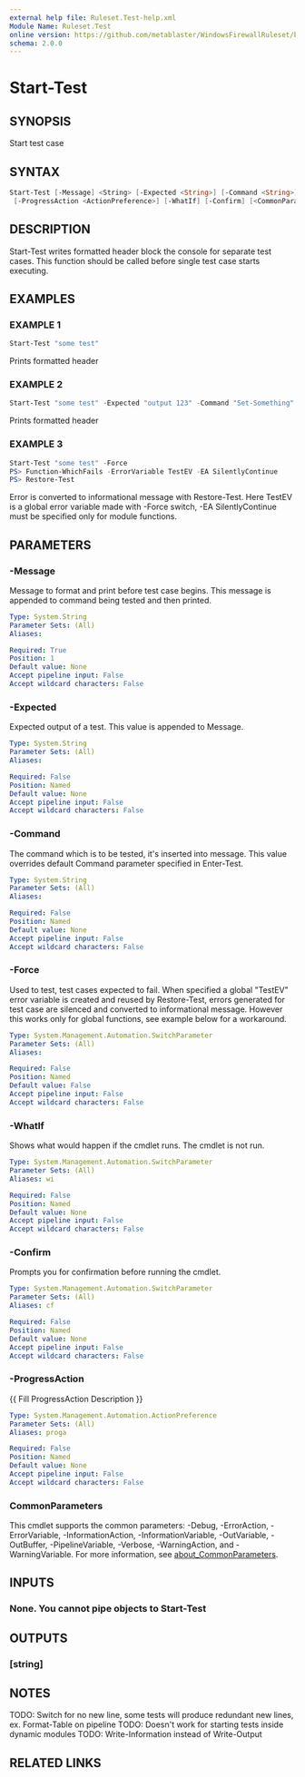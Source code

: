 ```yaml
---
external help file: Ruleset.Test-help.xml
Module Name: Ruleset.Test
online version: https://github.com/metablaster/WindowsFirewallRuleset/blob/master/Modules/Ruleset.Test/Help/en-US/Start-Test.md
schema: 2.0.0
---
```


# Start-Test

## SYNOPSIS

Start test case

## SYNTAX

```powershell
Start-Test [-Message] <String> [-Expected <String>] [-Command <String>] [-Force]
 [-ProgressAction <ActionPreference>] [-WhatIf] [-Confirm] [<CommonParameters>]
```

## DESCRIPTION

Start-Test writes formatted header block the console for separate test cases.
This function should be called before single test case starts executing.

## EXAMPLES

### EXAMPLE 1

```powershell
Start-Test "some test"
```

Prints formatted header

### EXAMPLE 2

```powershell
Start-Test "some test" -Expected "output 123" -Command "Set-Something"
```

Prints formatted header

### EXAMPLE 3

```powershell
Start-Test "some test" -Force
PS> Function-WhichFails -ErrorVariable TestEV -EA SilentlyContinue
PS> Restore-Test
```

Error is converted to informational message with Restore-Test.
Here TestEV is a global error variable made with -Force switch, -EA SilentlyContinue must
be specified only for module functions.

## PARAMETERS

### -Message

Message to format and print before test case begins.
This message is appended to command being tested and then printed.

```yaml
Type: System.String
Parameter Sets: (All)
Aliases:

Required: True
Position: 1
Default value: None
Accept pipeline input: False
Accept wildcard characters: False
```

### -Expected

Expected output of a test.
This value is appended to Message.

```yaml
Type: System.String
Parameter Sets: (All)
Aliases:

Required: False
Position: Named
Default value: None
Accept pipeline input: False
Accept wildcard characters: False
```

### -Command

The command which is to be tested, it's inserted into message.
This value overrides default Command parameter specified in Enter-Test.

```yaml
Type: System.String
Parameter Sets: (All)
Aliases:

Required: False
Position: Named
Default value: None
Accept pipeline input: False
Accept wildcard characters: False
```

### -Force

Used to test, test cases expected to fail.
When specified a global "TestEV" error variable is created and reused by Restore-Test,
errors generated for test case are silenced and converted to informational message.
However this works only for global functions, see example below for a workaround.

```yaml
Type: System.Management.Automation.SwitchParameter
Parameter Sets: (All)
Aliases:

Required: False
Position: Named
Default value: False
Accept pipeline input: False
Accept wildcard characters: False
```

### -WhatIf

Shows what would happen if the cmdlet runs.
The cmdlet is not run.

```yaml
Type: System.Management.Automation.SwitchParameter
Parameter Sets: (All)
Aliases: wi

Required: False
Position: Named
Default value: None
Accept pipeline input: False
Accept wildcard characters: False
```

### -Confirm

Prompts you for confirmation before running the cmdlet.

```yaml
Type: System.Management.Automation.SwitchParameter
Parameter Sets: (All)
Aliases: cf

Required: False
Position: Named
Default value: None
Accept pipeline input: False
Accept wildcard characters: False
```

### -ProgressAction

{{ Fill ProgressAction Description }}

```yaml
Type: System.Management.Automation.ActionPreference
Parameter Sets: (All)
Aliases: proga

Required: False
Position: Named
Default value: None
Accept pipeline input: False
Accept wildcard characters: False
```

### CommonParameters

This cmdlet supports the common parameters: -Debug, -ErrorAction, -ErrorVariable, -InformationAction, -InformationVariable, -OutVariable, -OutBuffer, -PipelineVariable, -Verbose, -WarningAction, and -WarningVariable. For more information, see [about_CommonParameters](http://go.microsoft.com/fwlink/?LinkID=113216).

## INPUTS

### None. You cannot pipe objects to Start-Test

## OUTPUTS

### [string]

## NOTES

TODO: Switch for no new line, some tests will produce redundant new lines, ex.
Format-Table on pipeline
TODO: Doesn't work for starting tests inside dynamic modules
TODO: Write-Information instead of Write-Output

## RELATED LINKS
